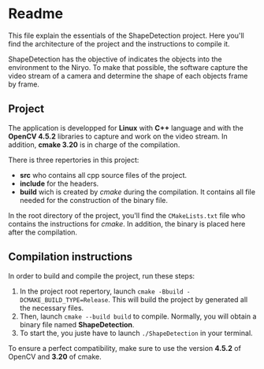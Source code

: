# Readme
This file explain the essentials of the ShapeDetection project. Here you'll find the architecture of the project and the instructions to compile it.

ShapeDetection has the objective of indicates the objects into the environment to the Niryo. To make that possible, the software capture the video stream of a camera and determine the shape of each objects frame by frame.

## Project
The application is developped for **Linux** with **C++** language and with the **OpenCV 4.5.2** libraries to capture and work on the video stream.
In addition, **cmake 3.20** is in charge of the compilation.

There is three repertories in this project:
- **src** who contains all cpp source files of the project.
- **include** for the headers.
- **build** wich is created by *cmake* during the compilation. It contains all file needed for the construction of the binary file.

In the root directory of the project, you'll find the `CMakeLists.txt` file who contains the instructions for *cmake*. In addition, the binary is placed here after the compilation.


## Compilation instructions
In order to build and compile the project, run these steps:
1. In the project root repertory, launch `cmake -Bbuild -DCMAKE_BUILD_TYPE=Release`. This will build the project by generated all the necessary files.
2. Then, launch `cmake --build build` to compile. Normally, you will obtain a binary file named **ShapeDetection**.
3. To start the, you juste have to launch `./ShapeDetection` in your terminal.

To ensure a perfect compatibility, make sure to use the version **4.5.2** of OpenCV and **3.20** of cmake.
